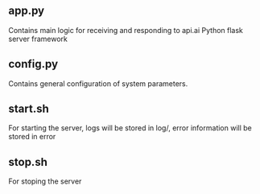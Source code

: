 ## app.py
Contains main logic for receiving and responding to api.ai
Python flask server framework

## config.py
Contains general configuration of system parameters.

## start.sh
For starting the server, logs will be stored in log/, error information will be stored in error

## stop.sh
For stoping the server
